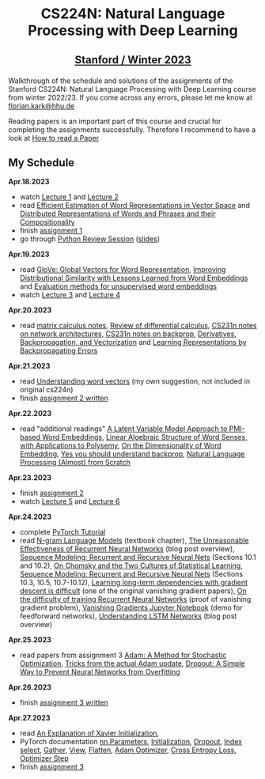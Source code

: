 # <p align="center">CS224N: Natural Language Processing with Deep Learning</p>
## <p align="center">[Stanford / Winter 2023](http://web.stanford.edu/class/cs224n/index.html)</p>
Walkthrough of the schedule and solutions of the assignments of the Stanford CS224N: Natural Language Processing with Deep Learning course from winter 2022/23. If you come across any errors, please let me know at florian.kark@hhu.de

Reading papers is an important part of this course and crucial for completing the assignments successfully. Therefore I recommend to have a look at [How to read a Paper](https://web.stanford.edu/class/ee384m/Handouts/HowtoReadPaper.pdf)

## My Schedule

**Apr.18.2023**
- watch [Lecture 1](https://youtu.be/rmVRLeJRkl4) and [Lecture 2](https://youtu.be/gqaHkPEZAew)
- read [Efficient Estimation of Word Representations in Vector Space](http://arxiv.org/pdf/1301.3781.pdf) and [Distributed Representations of Words and Phrases and their Compositionality](http://papers.nips.cc/paper/5021-distributed-representations-of-words-and-phrases-and-their-compositionality.pdf)
- finish [assignment 1](https://github.com/floriankark/cs224n-win2223/tree/main/a1)
- go through [Python Review Session](https://colab.research.google.com/drive/1hxWtr98jXqRDs_rZLZcEmX_hUcpDLq6e?usp=sharing) ([slides](http://web.stanford.edu/class/cs224n/readings/cs224n-python-review-2023.pdf))
 
 **Apr.19.2023**
- read [GloVe: Global Vectors for Word Representation](https://nlp.stanford.edu/pubs/glove.pdf), [Improving Distributional Similarity with Lessons Learned from Word Embeddings](http://www.aclweb.org/anthology/Q15-1016) and [Evaluation methods for unsupervised word embeddings](http://www.aclweb.org/anthology/D15-1036)
- watch [Lecture 3](https://youtu.be/X0Jw4kgaFlg) and [Lecture 4](https://youtu.be/PSGIodTN3KE)

 **Apr.20.2023**
- read [matrix calculus notes](http://web.stanford.edu/class/cs224n/readings/gradient-notes.pdf), [Review of differential calculus](http://web.stanford.edu/class/cs224n/readings/review-differential-calculus.pdf), [CS231n notes on network architectures](http://cs231n.github.io/neural-networks-1/), [CS231n notes on backprop](http://cs231n.github.io/optimization-2/), [Derivatives, Backpropagation, and Vectorization](http://cs231n.stanford.edu/handouts/derivatives.pdf) and [Learning Representations by Backpropagating Errors](http://www.iro.umontreal.ca/~vincentp/ift3395/lectures/backprop_old.pdf)

**Apr.21.2023**

- read [Understanding word vectors](https://gist.github.com/aparrish/2f562e3737544cf29aaf1af30362f469) (my own suggestion, not included in original cs224n)
- finish [assignment 2 written](https://github.com/floriankark/cs224n-win2223/tree/main/a2_written)

**Apr.22.2023**

- read "additional readings" [A Latent Variable Model Approach to PMI-based Word Embeddings](http://aclweb.org/anthology/Q16-1028), [Linear Algebraic Structure of Word Senses, with Applications to Polysemy](https://transacl.org/ojs/index.php/tacl/article/viewFile/1346/320), [On the Dimensionality of Word Embedding](https://papers.nips.cc/paper/7368-on-the-dimensionality-of-word-embedding.pdf), [Yes you should understand backprop](https://medium.com/@karpathy/yes-you-should-understand-backprop-e2f06eab496b), [Natural Language Processing (Almost) from Scratch](http://www.jmlr.org/papers/volume12/collobert11a/collobert11a.pdf)

**Apr.23.2023**

- finish [assignment 2](https://github.com/floriankark/cs224n-win2223/tree/main/a2)
- watch [Lecture 5](https://youtu.be/PLryWeHPcBs) and [Lecture 6](https://youtu.be/0LixFSa7yts)

**Apr.24.2023**

- complete [PyTorch Tutorial](https://colab.research.google.com/drive/13HGy3-uIIy1KD_WFhG4nVrxJC-3nUUkP?usp=sharing)
- read [N-gram Language Models](https://web.stanford.edu/~jurafsky/slp3/3.pdf) (textbook chapter), [The Unreasonable Effectiveness of Recurrent Neural Networks](http://karpathy.github.io/2015/05/21/rnn-effectiveness/) (blog post overview), [Sequence Modeling: Recurrent and Recursive Neural Nets](http://www.deeplearningbook.org/contents/rnn.html) (Sections 10.1 and 10.2), [On Chomsky and the Two Cultures of Statistical Learning](http://norvig.com/chomsky.html), [Sequence Modeling: Recurrent and Recursive Neural Nets](http://www.deeplearningbook.org/contents/rnn.html) (Sections 10.3, 10.5, 10.7-10.12), [Learning long-term dependencies with gradient descent is difficult](http://ai.dinfo.unifi.it/paolo//ps/tnn-94-gradient.pdf) (one of the original vanishing gradient papers), [On the difficulty of training Recurrent Neural Networks](https://arxiv.org/pdf/1211.5063.pdf) (proof of vanishing gradient problem), [Vanishing Gradients Jupyter Notebook](https://web.stanford.edu/class/archive/cs/cs224n/cs224n.1174/lectures/vanishing_grad_example.html) (demo for feedforward networks), [Understanding LSTM Networks](http://colah.github.io/posts/2015-08-Understanding-LSTMs/) (blog post overview) 

**Apr.25.2023**

- read papers from assignment 3 [Adam: A Method for Stochastic Optimization](https://arxiv.org/pdf/1412.6980.pdf), [Tricks from the actual Adam update](https://cs231n.github.io/neural-networks-3/#sgd), [Dropout: A Simple Way to Prevent Neural Networks from
Overfitting](https://www.cs.toronto.edu/~hinton/absps/JMLRdropout.pdf)

**Apr.26.2023**

- finish [assignment 3 written](https://github.com/floriankark/cs224n-win2223/tree/main/a3_written)

**Apr.27.2023**

- read [An Explanation of Xavier Initialization](https://andyljones.tumblr.com/post/110998971763/an-explanation-of-xavier-initialization), 
- PyTorch documentation [nn.Parameters](https://pytorch.org/docs/stable/nn.html#parameters), [Initialization](https://pytorch.org/docs/stable/nn.init.html), [Dropout](https://pytorch.org/docs/stable/nn.html#dropout-layers), [Index select](https://pytorch.org/docs/stable/torch.html#torch.index_select), [Gather](https://pytorch.org/docs/stable/torch.html#torch.gather), [View](https://pytorch.org/docs/stable/tensors.html#torch.Tensor.view), [Flatten](https://pytorch.org/docs/stable/generated/torch.flatten.html), [Adam Optimizer](https://pytorch.org/docs/stable/optim.html), [Cross Entropy Loss](https://pytorch.org/docs/stable/nn.html#crossentropyloss), [Optimizer Step](https://pytorch.org/docs/stable/optim.html#optimizer-step)
- finish [assignment 3](https://github.com/floriankark/cs224n-win2223/tree/main/a3)
